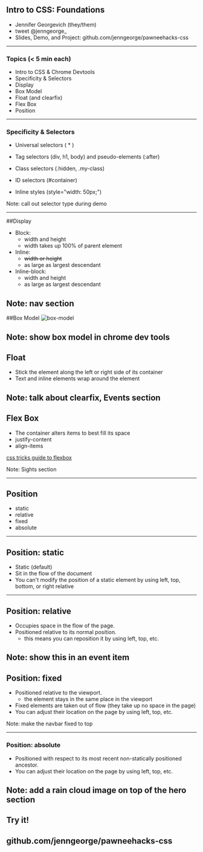## Intro to CSS: Foundations
- Jennifer Georgevich (they/them)
- tweet @jenngeorge_
- Slides, Demo, and Project: github.com/jenngeorge/pawneehacks-css
---

### Topics (< 5 min each)

- Intro to CSS & Chrome Devtools
- Specificity & Selectors
- Display
- Box Model
- Float (and clearfix)
- Flex Box
- Position

---

### Specificity & Selectors
- Universal selectors ( * )

- Tag selectors (div, h1, body) and pseudo-elements (:after)

- Class selectors (.hidden, .my-class)

- ID selectors (#container)

- Inline styles (style="width: 50px;")

Note: call out selector type during demo

---
##Display
- Block:
    - width and height
    - width takes up 100% of parent element
- Inline:
    - ~~width or height~~
    - as large as largest descendant
- Inline-block:
    - width and height
    - as large as largest descendant

Note: nav section
---
##Box Model
![box-model](http://res.cloudinary.com/jenngeorge/image/upload/v1504753778/box-model_nvjdp7.png)

Note: show box model in chrome dev tools
---
## Float
- Stick the element along the left or right side of its container
- Text and inline elements wrap around the element

Note: talk about clearfix, Events section
---
## Flex Box
- The container alters items to best fill its space
- justify-content
- align-items

[css tricks guide to flexbox](https://css-tricks.com/snippets/css/a-guide-to-flexbox/)

Note: Sights section

---
## Position
- static
- relative
- fixed
- absolute

---
## Position: static
* Static (default)
* Sit in the flow of the document
* You can't modify the position of a static element by using left, top, bottom, or right
relative

---
## Position: relative
- Occupies space in the flow of the page.
- Positioned relative to its normal position.
    - this means you can reposition it by using left, top, etc.

Note: show this in an event item
---
## Position: fixed
- Positioned relative to the viewport.
    - the element stays in the same place in the viewport
- Fixed elements are taken out of flow (they take up no space in the page)
- You can adjust their location on the page by using left, top, etc.

Note: make the navbar fixed to top

---
### Position: absolute

- Positioned with respect to its most recent non-statically positioned ancestor.
-  You can adjust their location on the page by using left, top, etc.

Note: add a rain cloud image on top of the hero section
---
## Try it!

github.com/jenngeorge/pawneehacks-css
---
